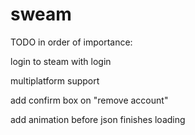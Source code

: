 # sweam
TODO in order of importance:

login to steam with login

multiplatform support

add confirm box on "remove account"

add animation before json finishes loading
